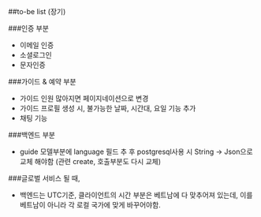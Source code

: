 ##to-be list (장기)

###인증 부분

- 이메일 인증
- 소셜로그인
- 문자인증

###가이드 & 예약 부분

- 가이드 인원 많아지면 페이지네이션으로 변경
- 가이드 프로필 생성 시, 불가능한 날짜, 시간대, 요일 기능 추가
- 채팅 기능

###백엔드 부분

- guide 모델부분에 language 필드 추 후 postgresql사용 시 String -> Json으로 교체 해야함 (관련 create, 호출부분도 다시 교체)

###글로벌 서비스 될 때,

- 백엔드는 UTC기준, 클라이언트의 시간 부분은 베트남에 다 맞추어져 있는데, 이를 베트남이 아니라 각 로컬 국가에 맞게 바꾸어야함.
